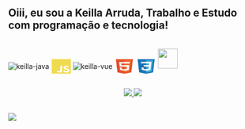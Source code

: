 ## Oiii, eu sou a Keilla Arruda, Trabalho e Estudo com programação e tecnologia!

<div style="display: inline_block"><br>
  <img align="center" alt="keilla-java" height="30" width="40" src="https://cdn.jsdelivr.net/gh/devicons/devicon/icons/java/java-original.svg" />       
  <img align="center" alt="keilla-Js" height="30" width="40" src="https://raw.githubusercontent.com/devicons/devicon/master/icons/javascript/javascript-plain.svg">
  <img align="center" alt="keilla-vue" height="30" width="40" src="https://cdn.jsdelivr.net/gh/devicons/devicon/icons/vuejs/vuejs-original.svg" />
  <img align="center" alt="keilla-HTML" height="30" width="40" src="https://raw.githubusercontent.com/devicons/devicon/master/icons/html5/html5-original.svg">
  <img align="center" alt="keilla-CSS" height="30" width="40" src="https://raw.githubusercontent.com/devicons/devicon/master/icons/css3/css3-original.svg"/>
  <img loading="center" src="https://cdn.jsdelivr.net/gh/devicons/devicon/icons/git/git-original.svg" width="40" height="40"/>
<!--   <img align="right" alt="keilla-pic" height="150" style="border-radius:50px;" src="https://scontent-gru1-2.xx.fbcdn.net/v/t1.18169-9/20841084_1545631682161688_5676702154396653667_n.jpg?_nc_cat=110&ccb=1-7&_nc_sid=8bfeb9&_nc_eui2=AeEz3DfKzU9_pciTmuuOwbxv82eD35yJz8HzZ4PfnInPwfmjYr2aQAik7bq84VaBIzeWMgd8zzf1eTYaZllr04YN&_nc_ohc=y370iv5wi_8AX91tBG3&_nc_ht=scontent-gru1-2.xx&oh=00_AT9oqCJSmCUuBsNxCW3bDorDjnHKoGTegfz-mHTqGgHUGA&oe=62EFB320">
</div> -->
  
  ##
  <div align="center">
  <a href="https://github.com/keillaarr">
  <img height="180em" src="https://github-readme-stats.vercel.app/api?username=keillaarr&show_icons=true&theme=dark&include_all_commits=true&count_private=true"/>
  <img height="180em" src="https://github-readme-stats.vercel.app/api/top-langs/?username=keillaarr&layout=compact&langs_count=7&theme=dark"/>
</div>
<div style="display: inline_block"><br>
<div> 
 
  <a href="https://instagram.com/keillaarr" target="_blank"><img src="https://img.shields.io/badge/-Instagram-%23E4405F?style=for-the-badge&logo=instagram&logoColor=white" target="_blank"></a>
 

